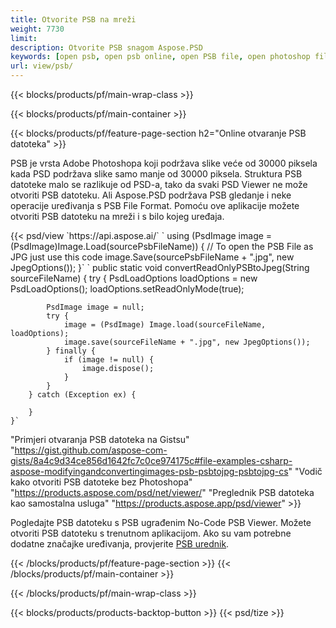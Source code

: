 ```yaml
---
title: Otvorite PSB na mreži
weight: 7730
limit: 
description: Otvorite PSB snagom Aspose.PSD
keywords: [open psb, open psb online, open PSB file, open photoshop file, preview psb]
url: view/psb/
---
```


{{< blocks/products/pf/main-wrap-class >}}

{{< blocks/products/pf/main-container >}}

{{< blocks/products/pf/feature-page-section h2="Online otvaranje PSB datoteka" >}}
<p>PSB je vrsta Adobe Photoshopa koji podržava slike veće od 30000 piksela kada PSD podržava slike samo manje od 30000 piksela. Struktura PSB datoteke malo se razlikuje od PSD-a, tako da svaki PSD Viewer ne može otvoriti PSB datoteku. Ali Aspose.PSD podržava PSB gledanje i neke operacije uređivanja s PSB File Format. Pomoću ove aplikacije možete otvoriti PSB datoteku na mreži i s bilo kojeg uređaja.</p>
{{< psd/view `https://api.aspose.ai/` 
`    using (PsdImage image = (PsdImage)Image.Load(sourcePsbFileName))
    {
	    // To open the PSB File as JPG just use this code
        image.Save(sourcePsbFileName + ".jpg",  new JpegOptions());
    }`  `    public static void convertReadOnlyPSBtoJpeg(String sourceFileName) {
        try {
            PsdLoadOptions loadOptions = new PsdLoadOptions();
            loadOptions.setReadOnlyMode(true);
            
            PsdImage image = null;
            try {
                image = (PsdImage) Image.load(sourceFileName, loadOptions);
                image.save(sourceFileName + ".jpg", new JpegOptions());
            } finally {
                if (image != null) {
                    image.dispose();
                }
            }
        } catch (Exception ex) {

        }
    }` 
"Primjeri otvaranja PSB datoteka na Gistsu" "https://gist.github.com/aspose-com-gists/8a4c9d34ce856d1642fc7c0ce974175c#file-examples-csharp-aspose-modifyingandconvertingimages-psb-psbtojpg-psbtojpg-cs" 
"Vodič kako otvoriti PSB datoteke bez Photoshopa" "https://products.aspose.com/psd/net/viewer/" 
"Preglednik PSB datoteka kao samostalna usluga" "https://products.aspose.app/psd/viewer" >}}
<p>Pogledajte PSB datoteku s PSB ugrađenim No-Code PSB Viewer. Možete otvoriti PSB datoteku s trenutnom aplikacijom. Ako su vam potrebne dodatne značajke uređivanja, provjerite <a href="https://products.aspose.app/psd/template-editor">PSB urednik</a>.</p>
{{< /blocks/products/pf/feature-page-section >}}
{{< /blocks/products/pf/main-container >}}


{{< /blocks/products/pf/main-wrap-class >}}

{{< blocks/products/products-backtop-button >}}
{{< psd/tize >}}
